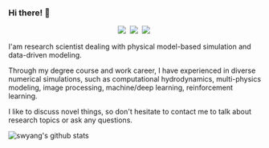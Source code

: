 ### Hi there! 👋
<p align="center">
  <img src="https://img.shields.io/badge/Python-3766AB?style=flat-square&logo=Python&logoColor=white"/></a>&nbsp 
  <img src="https://img.shields.io/badge/C++-00599C?style=flat-square&logo=C%2B%2B&logoColor=white"/></a>&nbsp 
  <img src="https://img.shields.io/badge/Tensorflow?style=flat-square&logo=Tensorflow&logoColor=white"/></a>&nbsp 
</p>

I'am research scientist dealing with physical model-based simulation and data-driven modeling.

Through my degree course and work career, I have experienced in diverse numerical simulations, such as computational hydrodynamics, multi-physics modeling, image processing, machine/deep learning, reinforcement learning.

I like to discuss novel things, so don't hesitate to contact me to talk about research topics or ask any questions.

![swyang's github stats](https://github-readme-stats.vercel.app/api?username=SWYANG&show_icons=true&theme=synthwave)


<!--
**swyang50066/swyang50066** is a ✨ _special_ ✨ repository because its `README.md` (this file) appears on your GitHub profile.

Here are some ideas to get you started:

- 🔭 I’m currently working on ...
- 🌱 I’m currently learning ...
- 👯 I’m looking to collaborate on ...
- 🤔 I’m looking for help with ...
- 💬 Ask me about ...
- 📫 How to reach me: ...
- 😄 Pronouns: ...
- ⚡ Fun fact: ...
-->
